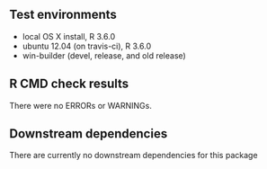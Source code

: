 
## Test environments

* local OS X install, R 3.6.0
* ubuntu 12.04 (on travis-ci), R 3.6.0
* win-builder (devel, release, and old release)

## R CMD check results
There were no ERRORs or WARNINGs.

## Downstream dependencies
There are currently no downstream dependencies for this package

